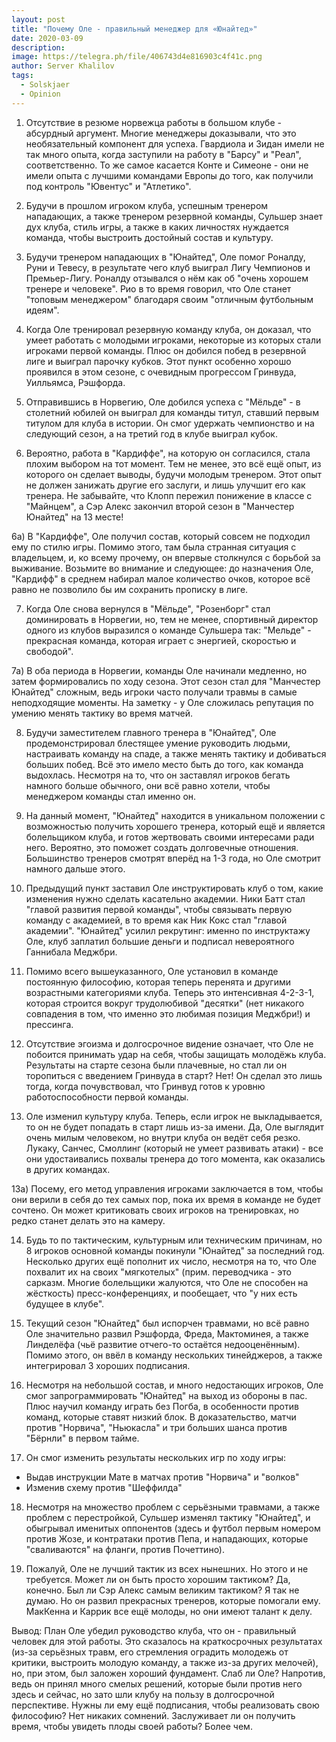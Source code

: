 ```yaml
---
layout: post
title: "Почему Оле - правильный менеджер для «Юнайтед»"
date: 2020-03-09
description: 
image: https://telegra.ph/file/406743d4e816903c4f41c.png
author: Server Khalilov
tags: 
  - Solskjaer
  - Opinion
---
```



1. Отсутствие в резюме норвежца работы в большом клубе - абсурдный аргумент. Многие менеджеры доказывали, что это необязательный компонент для успеха. Гвардиола и Зидан имели не так много опыта, когда заступили на работу в "Барсу" и "Реал", соответственно. То же самое касается Конте и Симеоне - они не имели опыта с лучшими командами Европы до того, как получили под контроль "Ювентус" и "Атлетико".

2. Будучи в прошлом игроком клуба, успешным тренером нападающих, а также тренером резервной команды, Сульшер знает дух клуба, стиль игры, а также в каких личностях нуждается команда, чтобы выстроить достойный состав и культуру.

3. Будучи тренером нападающих в "Юнайтед", Оле помог Роналду, Руни и Тевесу, в результате чего клуб выиграл Лигу Чемпионов и Премьер-Лигу. Роналду отзывался о нём как об "очень хорошем тренере и человеке". Рио в то время говорил, что Оле станет "топовым менеджером" благодаря своим "отличным футбольным идеям".

4. Когда Оле тренировал резервную команду клуба, он доказал, что умеет работать с молодыми игроками, некоторые из которых стали игроками первой команды. Плюс он добился побед в резервной лиге и выиграл парочку кубков. Этот пункт особенно хорошо проявился в этом сезоне, с очевидным прогрессом Гринвуда, Уилльямса, Рэшфорда.

5. Отправившись в Норвегию, Оле добился успеха с "Мёльде" - в столетний юбилей он выиграл для команды титул, ставший первым титулом для клуба в истории. Он смог удержать чемпионство и на следующий сезон, а на третий год в клубе выиграл кубок.

6. Вероятно, работа в "Кардиффе", на которую он согласился, стала плохим выбором на тот момент. Тем не менее, это всё ещё опыт, из которого он сделает выводы, будучи молодым тренером. Этот опыт не должен занижать другие его заслуги, и лишь улучшит его как тренера. Не забывайте, что Клопп пережил понижение в классе с "Майнцем", а Сэр Алекс закончил второй сезон в "Манчестер Юнайтед" на 13 месте!

  

6а) В "Кардиффе", Оле получил состав, который совсем не подходил ему по стилю игры. Помимо этого, там была странная ситуация с владельцем, и, ко всему прочему, он впервые столкнулся с борьбой за выживание. Возьмите во внимание и следующее: до назначения Оле, "Кардифф" в среднем набирал малое количество очков, которое всё равно не позволило бы им сохранить прописку в лиге.

7) Когда Оле снова вернулся в "Мёльде", "Розенборг" стал доминировать в Норвегии, но, тем не менее, спортивный директор одного из клубов выразился о команде Сульшера так: "Мельде" - прекрасная команда, которая играет с энергией, скоростью и свободой".

7а) В оба периода в Норвегии, команды Оле начинали медленно, но затем формировались по ходу сезона. Этот сезон стал для "Манчестер Юнайтед" сложным, ведь игроки часто получали травмы в самые неподходящие моменты. На заметку - у Оле сложилась репутация по умению менять тактику во время матчей.

8) Будучи заместителем главного тренера в "Юнайтед", Оле продемонстрировал блестящее умение руководить людьми, настраивать команду на спаде, а также менять тактику и добиваться больших побед. Всё это имело место быть до того, как команда выдохлась. Несмотря на то, что он заставлял игроков бегать намного больше обычного, они всё равно хотели, чтобы менеджером команды стал именно он.

9) На данный момент, "Юнайтед" находится в уникальном положении с возможностью получить хорошего тренера, который ещё и является болельщиком клуба, и готов жертвовать своими интересами ради него. Вероятно, это поможет создать долговечные отношения. Большинство тренеров смотрят вперёд на 1-3 года, но Оле смотрит намного дальше этого.

10) Предыдущий пункт заставил Оле инструктировать клуб о том, какие изменения нужно сделать касательно академии. Ники Батт стал "главой развития первой команды", чтобы связывать первую команду с академией, в то время как Ник Кокс стал "главой академии". "Юнайтед" усилил рекрутинг: именно по инструктажу Оле, клуб заплатил большие деньги и подписал невероятного Ганнибала Меджбри.

11) Помимо всего вышеуказанного, Оле установил в команде постоянную философию, которая теперь перенята и другими возрастными категориями клуба. Теперь это интенсивная 4-2-3-1, которая строится вокруг трудолюбивой "десятки" (нет никакого совпадения в том, что именно это любимая позиция Меджбри!) и прессинга.

12) Отсутствие эгоизма и долгосрочное видение означает, что Оле не побоится принимать удар на себя, чтобы защищать молодёжь клуба. Результаты на старте сезона были плачевные, но стал ли он торопиться с введением Гринвуда в старт? Нет! Он сделал это лишь тогда, когда почувствовал, что Гринвуд готов к уровню работоспособности первой команды.

13) Оле изменил культуру клуба. Теперь, если игрок не выкладывается, то он не будет попадать в старт лишь из-за имени. Да, Оле выглядит очень милым человеком, но внутри клуба он ведёт себя резко. Лукаку, Санчес, Смоллинг (который не умеет развивать атаки) - все они удостаивались похвалы тренера до того момента, как оказались в других командах.

13а) Посему, его метод управления игроками заключается в том, чтобы они верили в себя до тех самых пор, пока их время в команде не будет сочтено. Он может критиковать своих игроков на тренировках, но редко станет делать это на камеру.

14) Будь то по тактическим, культурным или техническим причинам, но 8 игроков основной команды покинули "Юнайтед" за последний год. Несколько других ещё пополнит их число, несмотря на то, что Оле похвалит их на своих "мягкотелых" (прим. переводчика - это сарказм. Многие болельщики жалуются, что Оле не способен на жёсткость) пресс-конференциях, и пообещает, что "у них есть будущее в клубе".

15) Текущий сезон "Юнайтед" был испорчен травмами, но всё равно Оле значительно развил Рэшфорда, Фреда, Мактоминея, а также Линделёфа (чьё развитие отчего-то остаётся недооценённым). Помимо этого, он ввёл в команду нескольких тинейджеров, а также интегрировал 3 хороших подписания.

16) Несмотря на небольшой состав, и много недостающих игроков, Оле смог запрограммировать "Юнайтед" на выход из обороны в пас. Плюс научил команду играть без Погба, в особенности против команд, которые ставят низкий блок. В доказательство, матчи против "Норвича", "Ньюкасла" и три больших шанса против "Бёрнли" в первом тайме.

17) Он смог изменить результаты нескольких игр по ходу игры:

-   Выдав инструкции Мате в матчах против "Норвича" и "волков"
-   Изменив схему против "Шеффилда"

18) Несмотря на множество проблем с серьёзными травмами, а также проблем с перестройкой, Сульшер изменял тактику "Юнайтед", и обыгрывал именитых оппонентов (здесь и футбол первым номером против Жозе, и контратаки против Пепа, и нападающих, которые "сваливаются" на фланги, против Почеттино).

19) Пожалуй, Оле не лучший тактик из всех нынешних. Но этого и не требуется. Может ли он быть просто хорошим тактиком? Да, конечно. Был ли Сэр Алекс самым великим тактиком? Я так не думаю. Но он развил прекрасных тренеров, которые помогали ему. МакКенна и Каррик все ещё молоды, но они имеют талант к делу.

Вывод: План Оле убедил руководство клуба, что он - правильный человек для этой работы. Это сказалось на краткосрочных результатах (из-за серьёзных травм, его стремления оградить молодежь от критики, выстроить молодую команду, а также из-за других мелочей), но, при этом, был заложен хороший фундамент. Слаб ли Оле? Напротив, ведь он принял много смелых решений, которые были против него здесь и сейчас, но зато шли клубу на пользу в долгосрочной перспективе. Нужны ли ему ещё подписания, чтобы реализовать свою философию? Нет никаких сомнений. Заслуживает ли он получить время, чтобы увидеть плоды своей работы? Более чем.
